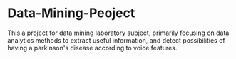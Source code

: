 # Data-Mining-Peoject
This a project for data mining laboratory subject, primarily focusing on data analytics methods to extract useful information, and detect possibilities of having a parkinson's disease according to voice features.  
